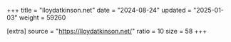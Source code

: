 +++
title = "lloydatkinson.net"
date = "2024-08-24"
updated = "2025-01-03"
weight = 59260

[extra]
source = "https://lloydatkinson.net/"
ratio = 10
size = 58
+++
